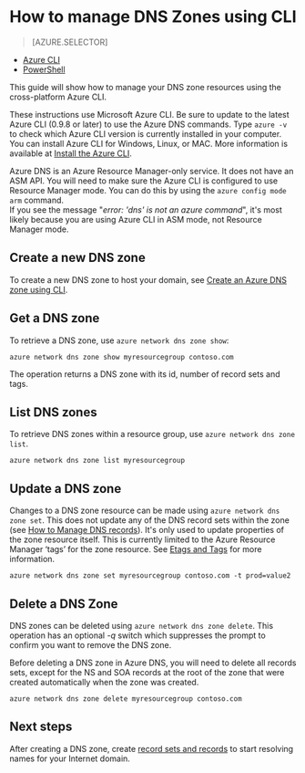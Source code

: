 <properties 
   pageTitle="Manage DNS zones using CLI | Microsoft Azure" 
   description="You can manage DNS zones using Azure CLI. How to update, delete and create DNS zones on Azure DNS" 
   services="dns" 
   documentationCenter="na" 
   authors="cherylmc" 
   manager="carmonm" 
   editor=""/>

<tags
   ms.service="dns"
   ms.devlang="na"
   ms.topic="article"
   ms.tgt_pltfrm="na"
   ms.workload="infrastructure-services" 
   ms.date="08/16/2016"
   ms.author="cherylmc"/>

# How to manage DNS Zones using CLI

> [AZURE.SELECTOR]
- [Azure CLI](dns-operations-dnszones-cli.md)
- [PowerShell](dns-operations-dnszones.md)


This guide will show how to manage your DNS zone resources using the cross-platform Azure CLI.

These instructions use Microsoft Azure CLI. Be sure to update to the latest Azure CLI (0.9.8 or later) to use the Azure DNS commands. Type `azure -v` to check which Azure CLI version is currently installed in your computer. You can install Azure CLI for Windows, Linux, or MAC. More information is available at [Install the Azure CLI](../xplat-cli-install.md). 

Azure DNS is an Azure Resource Manager-only service. It does not have an ASM API. You will need to make sure the Azure CLI is configured to use Resource Manager mode. You can do this by using the `azure config mode arm` command.<BR>
If you see the message "*error: 'dns' is not an azure command*", it's most likely because you are using Azure CLI in ASM mode, not Resource Manager mode.

## Create a new DNS zone

To create a new DNS zone to host your domain, see [Create an Azure DNS zone using CLI](dns-getstarted-create-dnszone-cli.md).

## Get a DNS zone

To retrieve a DNS zone, use `azure network dns zone show`:

	azure network dns zone show myresourcegroup contoso.com

The operation returns a DNS zone with its id, number of record sets and tags.


## List DNS zones

To retrieve DNS zones within a resource group, use `azure network dns zone list`.

	azure network dns zone list myresourcegroup

## Update a DNS zone

Changes to a DNS zone resource can be made using `azure network dns zone set`. This does not update any of the DNS record sets within the zone (see [How to Manage DNS records](dns-operations-recordsets.md)). It's only used to update properties of the zone resource itself. This is currently limited to the Azure Resource Manager ‘tags’ for the zone resource. See [Etags and Tags](dns-getstarted-create-dnszone.md#tagetag) for more information.

	azure network dns zone set myresourcegroup contoso.com -t prod=value2

## Delete a DNS Zone

DNS zones can be deleted using `azure network dns zone delete`. This operation has an optional *-q* switch which suppresses the prompt to confirm you want to remove the DNS zone.
 
Before deleting a DNS zone in Azure DNS, you will need to delete all records sets, except for the NS and SOA records at the root of the zone that were created automatically when the zone was created. 

	azure network dns zone delete myresourcegroup contoso.com 



## Next steps
After creating a DNS zone, create [record sets and records](dns-getstarted-create-recordset-cli.md) to start resolving names for your Internet domain.
